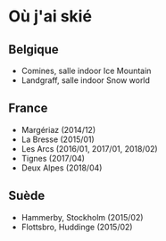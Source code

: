 # Où j'ai skié

## Belgique

- Comines, salle indoor Ice Mountain
- Landgraff, salle indoor Snow world

## France
- Margériaz (2014/12)
- La Bresse (2015/01)
- Les Arcs (2016/01, 2017/01, 2018/02)
- Tignes (2017/04)
- Deux Alpes (2018/04)

## Suède

- Hammerby, Stockholm (2015/02)
- Flottsbro, Huddinge (2015/02)
